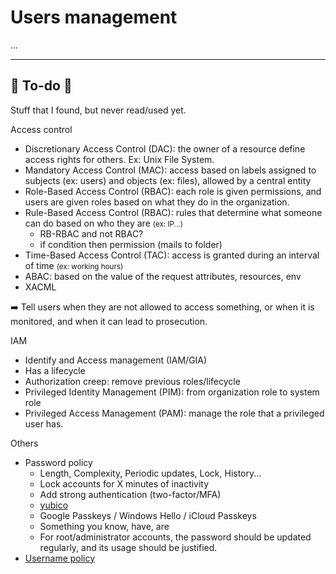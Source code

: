 # Users management

...

<hr class="sep-both">

## 👻 To-do 👻

Stuff that I found, but never read/used yet.

<div class="row row-cols-md-2"><div>

Access control

* Discretionary Access Control (DAC): the owner of a resource define access rights for others. Ex: Unix File System.
* Mandatory Access Control (MAC): access based on labels assigned to subjects (ex: users) and objects (ex: files), allowed by a central entity
* Role-Based Access Control (RBAC): each role is given permissions, and users are given roles based on what they do in the organization.
* Rule-Based Access Control (RBAC): rules that determine what someone can do based on who they are <small>(ex: IP...)</small>
  * RB-RBAC and not RBAC?
  * if condition then permission (mails to folder)
* Time-Based Access Control (TAC): access is granted during an interval of time <small>(ex: working hours)</small>
* ABAC: based on the value of the request attributes, resources, env
* XACML

➡️ Tell users when they are not allowed to access something, or when it is monitored, and when it can lead to prosecution.
</div><div>

IAM

* Identify and Access management (IAM/GIA)
* Has a lifecycle
* Authorization creep: remove previous roles/lifecycle
* Privileged Identity Management (PIM): from organization role to system role
* Privileged Access Management (PAM): manage the role that a privileged user has.

Others

* Password policy
  * Length, Complexity, Periodic updates, Lock, History... 
  * Lock accounts for X minutes of inactivity 
  * Add strong authentication (two-factor/MFA)
  * [yubico](https://www.yubico.com/)
  * Google Passkeys / Windows Hello / iCloud Passkeys
  * Something you know, have, are
  *  For root/administrator accounts, the password should be updated regularly, and its usage should be justified.
* [Username policy](https://en.wikipedia.org/wiki/Wikipedia:Username_policy#Inappropriate_usernames)
</div></div>